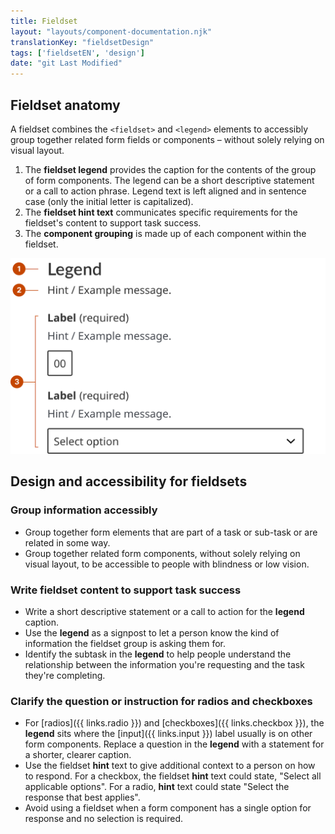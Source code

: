 ```yaml
---
title: Fieldset
layout: "layouts/component-documentation.njk"
translationKey: "fieldsetDesign"
tags: ['fieldsetEN', 'design']
date: "git Last Modified"
---
```


## Fieldset anatomy

A fieldset combines the `<fieldset>` and `<legend>` elements to accessibly group together related form fields or components – without solely relying on visual layout.

<ol class="anatomy-list">
  <li>The <strong>fieldset legend</strong> provides the caption for the contents of the group of form components. The legend can be a short descriptive statement or a call to action phrase. Legend text is left aligned and in sentence case (only the initial letter is capitalized).</li>
  <li>The <strong>fieldset hint text</strong> communicates specific requirements for the fieldset's content to support task success.</li>
  <li>The <strong>component grouping</strong> is made up of each component within the fieldset.</li>
</ol>

<img class="b-sm b-default p-400" src="/images/en/components/anatomy/gcds-fieldset-anatomy.svg" alt="Fieldset legend anatomy showing the labels Legend, Hint text and component grouping. Hint text shows Fieldset legend. Component grouping has Input label underneath explain to give a Hint/Example message. Below is a dark blue boxed with six zeros to indicate where the number label will be put and the format. There is a Input Label with Hint/ Example message with a dark blue box selecting box with Select Option and arrow pointing down showing selection option."/>

## Design and accessibility for fieldsets

### Group information accessibly

- Group together form elements that are part of a task or sub-task or are related in some way.
- Group together related form components, without solely relying on visual layout, to be accessible to people with blindness or low vision.

### Write fieldset content to support task success

- Write a short descriptive statement or a call to action for the **legend** caption.
- Use the **legend** as a signpost to let a person know the kind of information the fieldset group is asking them for.
- Identify the subtask in the **legend** to help people understand the relationship between the information you're requesting and the task they're completing.

### Clarify the question or instruction for radios and checkboxes

- For [radios]({{ links.radio }}) and [checkboxes]({{ links.checkbox }}), the **legend** sits where the [input]({{ links.input }}) label usually is on other form components. Replace a question in the **legend** with a statement for a shorter, clearer caption.
- Use the fieldset **hint** text to give additional context to a person on how to respond. For a checkbox, the fieldset **hint** text could state, "Select all applicable options". For a radio, **hint** text could state "Select the response that best applies".
- Avoid using a fieldset when a form component has a single option for response and no selection is required.
